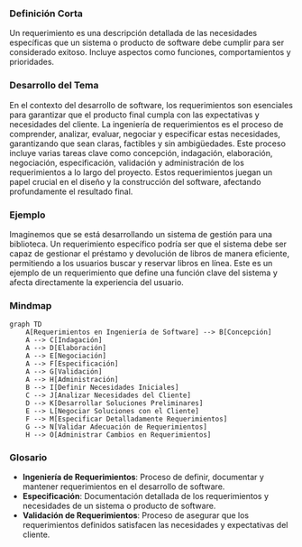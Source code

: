 ### Definición Corta
Un requerimiento es una descripción detallada de las necesidades específicas que un sistema o producto de software debe cumplir para ser considerado exitoso. Incluye aspectos como funciones, comportamientos y prioridades.

### Desarrollo del Tema
En el contexto del desarrollo de software, los requerimientos son esenciales para garantizar que el producto final cumpla con las expectativas y necesidades del cliente. La ingeniería de requerimientos es el proceso de comprender, analizar, evaluar, negociar y especificar estas necesidades, garantizando que sean claras, factibles y sin ambigüedades. Este proceso incluye varias tareas clave como concepción, indagación, elaboración, negociación, especificación, validación y administración de los requerimientos a lo largo del proyecto. Estos requerimientos juegan un papel crucial en el diseño y la construcción del software, afectando profundamente el resultado final.

### Ejemplo
Imaginemos que se está desarrollando un sistema de gestión para una biblioteca. Un requerimiento específico podría ser que el sistema debe ser capaz de gestionar el préstamo y devolución de libros de manera eficiente, permitiendo a los usuarios buscar y reservar libros en línea. Este es un ejemplo de un requerimiento que define una función clave del sistema y afecta directamente la experiencia del usuario.

### Mindmap

```mermaid
graph TD
    A[Requerimientos en Ingeniería de Software] --> B[Concepción]
    A --> C[Indagación]
    A --> D[Elaboración]
    A --> E[Negociación]
    A --> F[Especificación]
    A --> G[Validación]
    A --> H[Administración]
    B --> I[Definir Necesidades Iniciales]
    C --> J[Analizar Necesidades del Cliente]
    D --> K[Desarrollar Soluciones Preliminares]
    E --> L[Negociar Soluciones con el Cliente]
    F --> M[Especificar Detalladamente Requerimientos]
    G --> N[Validar Adecuación de Requerimientos]
    H --> O[Administrar Cambios en Requerimientos]
```

### Glosario
- **Ingeniería de Requerimientos**: Proceso de definir, documentar y mantener requerimientos en el desarrollo de software.
- **Especificación**: Documentación detallada de los requerimientos y necesidades de un sistema o producto de software.
- **Validación de Requerimientos**: Proceso de asegurar que los requerimientos definidos satisfacen las necesidades y expectativas del cliente.
